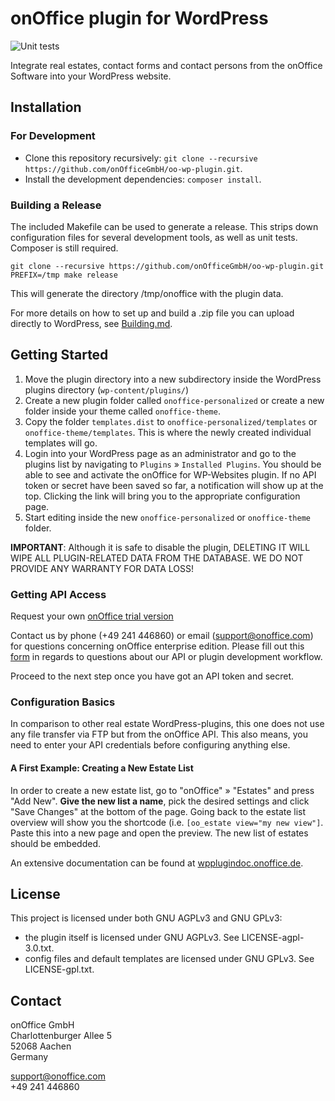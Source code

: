 # onOffice plugin for WordPress
![Unit tests](https://github.com/onOfficeGmbH/oo-wp-plugin/workflows/Unit%20tests/badge.svg?branch=master)

Integrate real estates, contact forms and contact persons from the onOffice Software into your WordPress website.

## Installation

### For Development

* Clone this repository recursively: `git clone --recursive https://github.com/onOfficeGmbH/oo-wp-plugin.git`.
* Install the development dependencies: `composer install`.

### Building a Release

The included Makefile can be used to generate a release. This strips down configuration files for several development tools, as well as unit tests.
Composer is still required.

```
git clone --recursive https://github.com/onOfficeGmbH/oo-wp-plugin.git
PREFIX=/tmp make release
```

This will generate the directory /tmp/onoffice with the plugin data.

For more details on how to set up and build a .zip file you can upload directly to WordPress, see [Building.md](./documentation/Building.md).

## Getting Started

1. Move the plugin directory into a new subdirectory inside the WordPress plugins directory (`wp-content/plugins/`)
2. Create a new plugin folder called `onoffice-personalized` or create a new folder inside your theme called `onoffice-theme`.
3. Copy the folder `templates.dist` to `onoffice-personalized/templates` or `onoffice-theme/templates`. This is where the newly created individual templates will go.
4. Login into your WordPress page as an administrator and go to the plugins list by navigating to `Plugins` » `Installed Plugins`. You should be able to see and activate the onOffice for WP-Websites plugin. If no API token or secret have been saved so far, a notification will show up at the top. Clicking the link will bring you to the appropriate configuration page.
5. Start editing inside the new `onoffice-personalized` or `onoffice-theme` folder.

**IMPORTANT**: Although it is safe to disable the plugin, DELETING IT WILL WIPE ALL PLUGIN-RELATED DATA FROM THE DATABASE. WE DO NOT PROVIDE ANY WARRANTY FOR DATA LOSS!

### Getting API Access

Request your own [onOffice trial version](https://onoffice.com/)

Contact us by phone (+49 241 446860) or email (support@onoffice.com) for questions concerning onOffice enterprise edition.
Please fill out this [form](https://wpplugindoc.onoffice.de/support-request/?lang=en) in regards to questions about our API or plugin development workflow.

Proceed to the next step once you have got an API token and secret.

### Configuration Basics

In comparison to other real estate WordPress-plugins, this one does not use any file transfer via FTP but from the onOffice API.
This also means, you need to enter your API credentials before configuring anything else.

#### A First Example: Creating a New Estate List
In order to create a new estate list, go to "onOffice" » "Estates" and press "Add New". **Give the new list a name**, pick the desired settings and click "Save Changes" at the bottom of the page. Going back to the estate list overview will show you the shortcode (i.e. `[oo_estate view="my new view"]`. Paste this into a new page and open the preview. The new list of estates should be embedded.

An extensive documentation can be found at [wpplugindoc.onoffice.de](https://wpplugindoc.onoffice.de/?lang=en).

## License

This project is licensed under both GNU AGPLv3 and GNU GPLv3:
 - the plugin itself is licensed under GNU AGPLv3. See LICENSE-agpl-3.0.txt.
 - config files and default templates are licensed under GNU GPLv3. See LICENSE-gpl.txt.


## Contact

onOffice GmbH\
Charlottenburger Allee 5\
52068 Aachen\
Germany

[support@onoffice.com](mailto://support@onoffice.com)\
+49 241 446860

